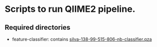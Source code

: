 # Scripts to run QIIME2 pipeline.
## Required directories
- feature-classifier: contains [silva-138-99-515-806-nb-classifier.qza](https://docs.qiime2.org/2023.5/data-resources/)
